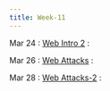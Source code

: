 ```yaml
---
title: Week-11
---
```


Mar 24
: [Web Intro 2](https://purdue.brightspace.com/d2l/le/content/1216789/viewContent/19012089/View)
  :  

Mar 26
: [Web Attacks](https://purdue.brightspace.com/d2l/le/content/1216789/viewContent/19012089/View)
  : 

Mar 28
: [Web Attacks-2](https://purdue.brightspace.com/d2l/le/content/1216789/viewContent/19012089/View)
  : 
